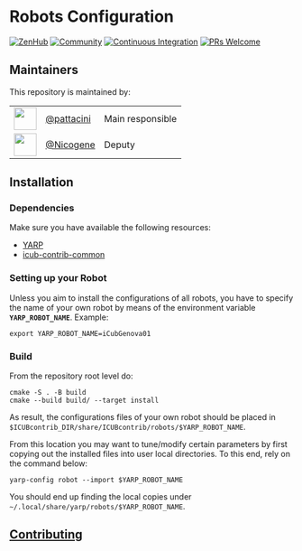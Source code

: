 Robots Configuration
====================

[![ZenHub](https://img.shields.io/badge/Shipping_faster_with-ZenHub-435198.svg)](https://zenhub.com)
[![Community](https://img.shields.io/badge/Join-Robotology_Community-blue?style=plastic&logo=github)](https://github.com/robotology/community)
[![Continuous Integration](https://github.com/robotology/robots-configuration/actions/workflows/ci.yml/badge.svg)](https://github.com/robotology/robots-configuration/actions/workflows/ci.yml)
[![PRs Welcome](https://img.shields.io/badge/PRs-welcome-brightgreen.svg?style=flat-square)](http://makeapullrequest.com)

## Maintainers
This repository is maintained by:

| | | |
|:---:|:---|:---|
| [<img src="https://github.com/pattacini.png" width="40">](https://github.com/pattacini) | [@pattacini](https://github.com/pattacini) | Main responsible |
| [<img src="https://github.com/Nicogene.png" width="40">](https://github.com/Nicogene) | [@Nicogene](https://github.com/Nicogene) | Deputy |

## Installation

### Dependencies
Make sure you have available the following resources:
- [YARP](https://github.com/robotology/yarp)
- [icub-contrib-common](https://github.com/robotology/icub-contrib-common)

### Setting up your Robot
Unless you aim to install the configurations of all robots, you have to specify
the name of your own robot by means of the environment variable **`YARP_ROBOT_NAME`**.
Example:
```console
export YARP_ROBOT_NAME=iCubGenova01
```

### Build
From the repository root level do:
```console
cmake -S . -B build
cmake --build build/ --target install
```
As result, the configurations files of your own robot should be placed in `$ICUBcontrib_DIR/share/ICUBcontrib/robots/$YARP_ROBOT_NAME`.

From this location you may want to tune/modify certain parameters by first copying
out the installed files into user local directories. To this end, rely on the command below:
```console
yarp-config robot --import $YARP_ROBOT_NAME
```

You should end up finding the local copies under `~/.local/share/yarp/robots/$YARP_ROBOT_NAME`.

## [Contributing](./.github/CONTRIBUTING.md)

